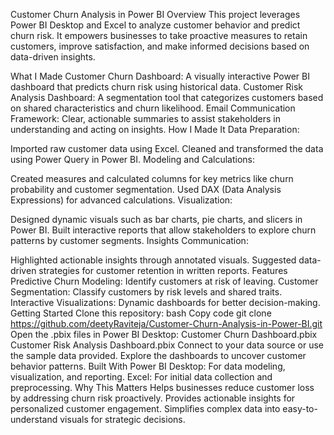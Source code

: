 
Customer Churn Analysis in Power BI
Overview
This project leverages Power BI Desktop and Excel to analyze customer behavior and predict churn risk. It empowers businesses to take proactive measures to retain customers, improve satisfaction, and make informed decisions based on data-driven insights.

What I Made
Customer Churn Dashboard: A visually interactive Power BI dashboard that predicts churn risk using historical data.
Customer Risk Analysis Dashboard: A segmentation tool that categorizes customers based on shared characteristics and churn likelihood.
Email Communication Framework: Clear, actionable summaries to assist stakeholders in understanding and acting on insights.
How I Made It
Data Preparation:

Imported raw customer data using Excel.
Cleaned and transformed the data using Power Query in Power BI.
Modeling and Calculations:

Created measures and calculated columns for key metrics like churn probability and customer segmentation.
Used DAX (Data Analysis Expressions) for advanced calculations.
Visualization:

Designed dynamic visuals such as bar charts, pie charts, and slicers in Power BI.
Built interactive reports that allow stakeholders to explore churn patterns by customer segments.
Insights Communication:

Highlighted actionable insights through annotated visuals.
Suggested data-driven strategies for customer retention in written reports.
Features
Predictive Churn Modeling: Identify customers at risk of leaving.
Customer Segmentation: Classify customers by risk levels and shared traits.
Interactive Visualizations: Dynamic dashboards for better decision-making.
Getting Started
Clone this repository:
bash
Copy code
git clone https://github.com/deetyRaviteja/Customer-Churn-Analysis-in-Power-BI.git
Open the .pbix files in Power BI Desktop:
Customer Churn Dashboard.pbix
Customer Risk Analysis Dashboard.pbix
Connect to your data source or use the sample data provided.
Explore the dashboards to uncover customer behavior patterns.
Built With
Power BI Desktop: For data modeling, visualization, and reporting.
Excel: For initial data collection and preprocessing.
Why This Matters
Helps businesses reduce customer loss by addressing churn risk proactively.
Provides actionable insights for personalized customer engagement.
Simplifies complex data into easy-to-understand visuals for strategic decisions.
